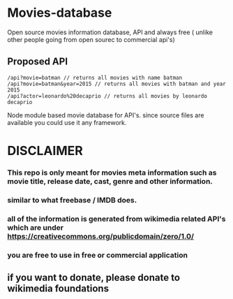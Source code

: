 # Movies-database
Open source movies information database, API and always free ( unlike other people going from open sourec to commercial api's)

## Proposed API

```
/api?movie=batman // returns all movies with name batman
/api?movie=batman&year=2015 // returns all movies with batman and year 2015
/api?actor=leonardo%20decaprio // returns all movies by leonardo decaprio
```

Node module based movie database for API's. since source files are available you could use it any framework.

# DISCLAIMER
### This repo is only meant for movies meta information such as movie title, release date, cast, genre and other information.
### similar to what freebase / IMDB does.
### all of the information is generated from wikimedia related API's which are under https://creativecommons.org/publicdomain/zero/1.0/ 

### you are free to use in free or commercial application
## if you want to donate, please donate to wikimedia foundations

